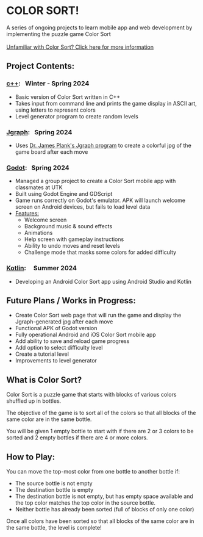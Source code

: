 # COLOR SORT!
A series of ongoing projects to learn mobile app and web development by implementing the puzzle game Color Sort<br><br>
[Unfamiliar with Color Sort? Click here for more information](#what-is-color-sort)<br>

## Project Contents:
### [c++](https://github.com/shannaw04/color_sort/tree/main/c%2B%2B): &nbsp; Winter - Spring 2024 
* Basic version of Color Sort written in C++ 
* Takes input from command line and prints the game display in ASCII art, using letters to represent colors
* Level generator program to create random levels

### [Jgraph](https://github.com/shannaw04/color_sort_jgraph/tree/fe5ff2453d1089a2ee664c1dc28ccedf509386b4): &nbsp; Spring 2024
* Uses [Dr. James Plank's Jgraph program](https://web.eecs.utk.edu/~jplank/plank/jgraph/jgraph.html) to create a colorful jpg of the game board after each move

### [Godot](https://github.com/cs340-24/color_sort/tree/e36a80262ff33a3144d8b7034370c7072463be76): &nbsp; Spring 2024
* Managed a group project to create a Color Sort mobile app with classmates at UTK 
* Built using Godot Engine and GDScript
* Game runs correctly on Godot's emulator. APK will launch welcome screen on Android devices, but fails to load level data
* <u>Features:</u>
   * Welcome screen
   * Background music & sound effects
   * Animations
   * Help screen with gameplay instructions
   * Ability to undo moves and reset levels 
   * Challenge mode that masks some colors for added difficulty 

### [Kotlin]():  &nbsp; &nbsp; Summer 2024
* Developing an Android Color Sort app using Android Studio and Kotlin

## Future Plans / Works in Progress:
* Create Color Sort web page that will run the game and display the Jgraph-generated jpg after each move
* Functional APK of Godot version
* Fully operational Android and iOS Color Sort mobile app
* Add ability to save and reload game progress
* Add option to select difficulty level
* Create a tutorial level
* Improvements to level generator

## What is Color Sort?
Color Sort is a puzzle game that starts with blocks of various colors shuffled up in bottles. <br>

The objective of the game is to sort all of the colors so that all blocks of the same color are in the same bottle.<br>

You will be given 1 empty bottle to start with if there are 2 or 3 colors to be sorted and 2 empty bottles if there are 4 or more colors.

## How to Play:
You can move the top-most color from one bottle to another bottle if: 
* The source bottle is not empty
* The destination bottle is empty 
* The destination bottle is not empty, but has empty space available and the top color matches the top color in the source bottle.
* Neither bottle has already been sorted (full of blocks of only one color) <br>

Once all colors have been sorted so that all blocks of the same color are in the same bottle, the level is complete! 
